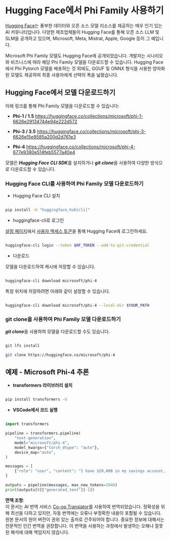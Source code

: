 <!--
CO_OP_TRANSLATOR_METADATA:
{
  "original_hash": "826ed5d9fb4212529764bf7526f1252c",
  "translation_date": "2025-04-04T05:46:18+00:00",
  "source_file": "md\\01.Introduction\\02\\01.HF.md",
  "language_code": "ko"
}
-->
# **Hugging Face에서 Phi Family 사용하기**

[Hugging Face](https://huggingface.co/)는 풍부한 데이터와 오픈 소스 모델 리소스를 제공하는 매우 인기 있는 AI 커뮤니티입니다. 다양한 제조업체들이 Hugging Face를 통해 오픈 소스 LLM 및 SLM을 공개하고 있으며, Microsoft, Meta, Mistral, Apple, Google 등이 그 예입니다.

Microsoft Phi Family 모델도 Hugging Face에 공개되었습니다. 개발자는 시나리오와 비즈니스에 따라 해당 Phi Family 모델을 다운로드할 수 있습니다. Hugging Face에서 Phi Pytorch 모델을 배포하는 것 외에도, GGUF 및 ONNX 형식을 사용한 양자화된 모델도 제공하여 최종 사용자에게 선택의 폭을 넓혔습니다.

## **Hugging Face에서 모델 다운로드하기**

아래 링크를 통해 Phi Family 모델을 다운로드할 수 있습니다:

-  **Phi-1 / 1.5** https://huggingface.co/collections/microsoft/phi-1-6626e29134744e94e222d572

-  **Phi-3 / 3.5** https://huggingface.co/collections/microsoft/phi-3-6626e15e9585a200d2d761e3

-  **Phi-4** https://huggingface.co/collections/microsoft/phi-4-677e9380e514feb5577a40e4

모델은 ***Hugging Face CLI SDK***를 설치하거나 ***git clone***을 사용하여 다양한 방식으로 다운로드할 수 있습니다.

### **Hugging Face CLI를 사용하여 Phi Family 모델 다운로드하기**

- Hugging Face CLI 설치

```bash

pip install -U "huggingface_hub[cli]"

```

- huggingface-cli로 로그인

[설정 페이지](https://huggingface.co/settings/tokens)에서 [사용자 액세스 토큰](https://huggingface.co/docs/hub/security-tokens)을 통해 Hugging Face에 로그인하세요.

```bash

huggingface-cli login --token $HF_TOKEN --add-to-git-credential

```

- 다운로드

모델을 다운로드하여 캐시에 저장할 수 있습니다.

```bash

huggingface-cli download microsoft/phi-4

```

특정 위치에 저장하려면 아래와 같이 설정할 수 있습니다.

```bash

huggingface-cli download microsoft/phi-4 --local-dir $YOUR_PATH

```

### **git clone을 사용하여 Phi Family 모델 다운로드하기**

***git clone***을 사용하여 모델을 다운로드할 수도 있습니다.

```bash

git lfs install

git clone https://huggingface.co/microsoft/phi-4

```

## **예제 - Microsoft Phi-4 추론**

- **transformers 라이브러리 설치**

```bash

pip install transformers -U

```

- **VSCode에서 코드 실행**

```python

import transformers

pipeline = transformers.pipeline(
    "text-generation",
    model="microsoft/phi-4",
    model_kwargs={"torch_dtype": "auto"},
    device_map="auto",
)

messages = [
    {"role": "user", "content": "I have $20,000 in my savings account, where I receive a 4% profit per year and payments twice a year. Can you please tell me how long it will take for me to become a millionaire? Also, can you please explain the math step by step as if you were explaining it to an uneducated person?"},
]

outputs = pipeline(messages, max_new_tokens=2048)
print(outputs[0]["generated_text"][-1])

```

**면책 조항**:  
이 문서는 AI 번역 서비스 [Co-op Translator](https://github.com/Azure/co-op-translator)를 사용하여 번역되었습니다. 정확성을 위해 최선을 다하고 있지만, 자동 번역에는 오류나 부정확한 내용이 포함될 수 있습니다. 원본 문서의 원어 버전이 권위 있는 출처로 간주되어야 합니다. 중요한 정보에 대해서는 전문적인 인간 번역을 권장합니다. 이 번역을 사용하는 과정에서 발생하는 오해나 잘못된 해석에 대해 책임지지 않습니다.